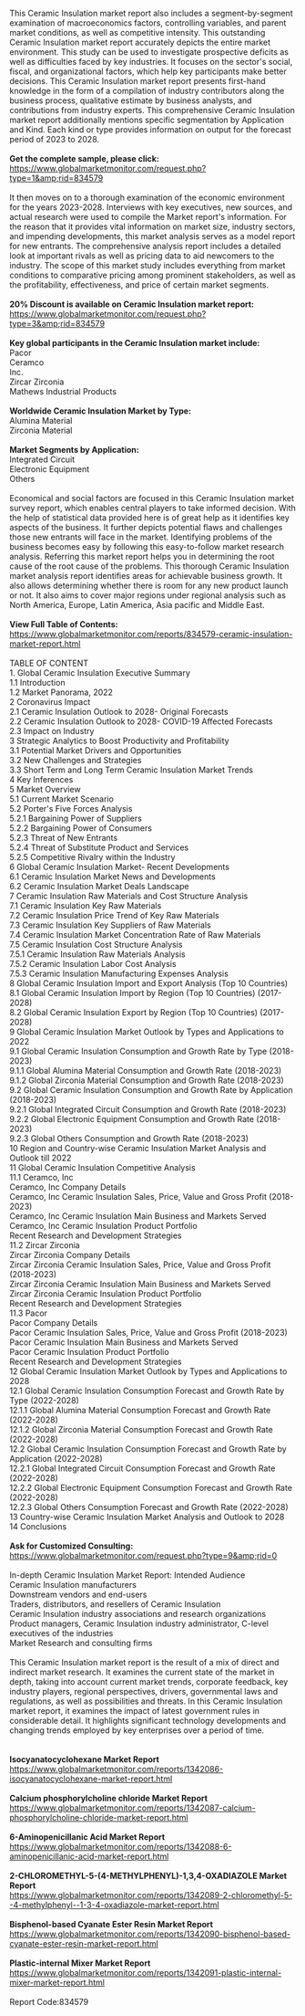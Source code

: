 This Ceramic Insulation market report also includes a segment-by-segment examination of macroeconomics factors, controlling variables, and parent market conditions, as well as competitive intensity. This outstanding Ceramic Insulation market report accurately depicts the entire market environment. This study can be used to investigate prospective deficits as well as difficulties faced by key industries. It focuses on the sector's social, fiscal, and organizational factors, which help key participants make better decisions. This Ceramic Insulation market report presents first-hand knowledge in the form of a compilation of industry contributors along the business process, qualitative estimate by business analysts, and contributions from industry experts. This comprehensive Ceramic Insulation market report additionally mentions specific segmentation by Application and Kind. Each kind or type provides information on output for the forecast period of 2023 to 2028.<br /><br /><strong>Get the complete sample, please click:</strong><br /><a href="https://www.globalmarketmonitor.com/request.php?type=1&amp;rid=834579">https://www.globalmarketmonitor.com/request.php?type=1&amp;rid=834579</a><br /><br />It then moves on to a thorough examination of the economic environment for the years 2023-2028. Interviews with key executives, new sources, and actual research were used to compile the Market report's information. For the reason that it provides vital information on market size, industry sectors, and impending developments, this market analysis serves as a model report for new entrants. The comprehensive analysis report includes a detailed look at important rivals as well as pricing data to aid newcomers to the industry. The scope of this market study includes everything from market conditions to comparative pricing among prominent stakeholders, as well as the profitability, effectiveness, and price of certain market segments.<br /><br /><strong>20% Discount is available on Ceramic Insulation market report:</strong><br /><a href="https://www.globalmarketmonitor.com/request.php?type=3&amp;rid=834579">https://www.globalmarketmonitor.com/request.php?type=3&amp;rid=834579</a><br /><br /><strong>Key global participants in the Ceramic Insulation market include:</strong><br /> Pacor <br />Ceramco<br /> Inc. <br />Zircar Zirconia <br />Mathews Industrial Products <br /><br /><strong>Worldwide Ceramic Insulation Market by Type:</strong><br />Alumina Material <br />Zirconia Material <br /><br /><strong>Market Segments by Application:</strong><br />Integrated Circuit <br />Electronic Equipment <br />Others <br /><br />Economical and social factors are focused in this Ceramic Insulation market survey report, which enables central players to take informed decision. With the help of statistical data provided here is of great help as it identifies key aspects of the business. It further depicts potential flaws and challenges those new entrants will face in the market. Identifying problems of the business becomes easy by following this easy-to-follow market research analysis. Referring this market report helps you in determining the root cause of the root cause of the problems. This thorough Ceramic Insulation market analysis report identifies areas for achievable business growth. It also allows determining whether there is room for any new product launch or not. It also aims to cover major regions under regional analysis such as North America, Europe, Latin America, Asia pacific and Middle East. <br /><br /><strong>View Full Table of Contents:</strong><br /><a href="https://www.globalmarketmonitor.com/reports/834579-ceramic-insulation-market-report.html">https://www.globalmarketmonitor.com/reports/834579-ceramic-insulation-market-report.html</a><br /><br />TABLE OF CONTENT<br />1. Global Ceramic Insulation Executive Summary<br />1.1 Introduction<br />1.2 Market Panorama, 2022<br />2 Coronavirus Impact<br />2.1 Ceramic Insulation Outlook to 2028- Original Forecasts<br />2.2 Ceramic Insulation Outlook to 2028- COVID-19 Affected Forecasts<br />2.3 Impact on Industry<br />3 Strategic Analytics to Boost Productivity and Profitability<br />3.1 Potential Market Drivers and Opportunities<br />3.2 New Challenges and Strategies<br />3.3 Short Term and Long Term Ceramic Insulation Market Trends<br />4 Key Inferences<br />5 Market Overview<br />5.1 Current Market Scenario<br />5.2 Porter's Five Forces Analysis<br />5.2.1 Bargaining Power of Suppliers<br />5.2.2 Bargaining Power of Consumers<br />5.2.3 Threat of New Entrants<br />5.2.4 Threat of Substitute Product and Services<br />5.2.5 Competitive Rivalry within the Industry<br />6 Global Ceramic Insulation Market- Recent Developments<br />6.1 Ceramic Insulation Market News and Developments<br />6.2 Ceramic Insulation Market Deals Landscape<br />7 Ceramic Insulation Raw Materials and Cost Structure Analysis<br />7.1 Ceramic Insulation Key Raw Materials<br />7.2 Ceramic Insulation Price Trend of Key Raw Materials<br />7.3 Ceramic Insulation Key Suppliers of Raw Materials<br />7.4 Ceramic Insulation Market Concentration Rate of Raw Materials<br />7.5 Ceramic Insulation Cost Structure Analysis<br />7.5.1 Ceramic Insulation Raw Materials Analysis<br />7.5.2 Ceramic Insulation Labor Cost Analysis<br />7.5.3 Ceramic Insulation Manufacturing Expenses Analysis<br />8 Global Ceramic Insulation Import and Export Analysis (Top 10 Countries)<br />8.1 Global Ceramic Insulation Import by Region (Top 10 Countries) (2017-2028)<br />8.2 Global Ceramic Insulation Export by Region (Top 10 Countries) (2017-2028)<br />9 Global Ceramic Insulation Market Outlook by Types and Applications to 2022<br />9.1 Global Ceramic Insulation Consumption and Growth Rate by Type (2018-2023)<br />9.1.1 Global Alumina Material Consumption and Growth Rate (2018-2023)<br />9.1.2 Global Zirconia Material Consumption and Growth Rate (2018-2023)<br />9.2 Global Ceramic Insulation Consumption and Growth Rate by Application (2018-2023)<br />9.2.1  Global Integrated Circuit Consumption and Growth Rate (2018-2023)<br />9.2.2  Global Electronic Equipment Consumption and Growth Rate (2018-2023)<br />9.2.3  Global Others Consumption and Growth Rate (2018-2023)<br />10 Region and Country-wise Ceramic Insulation Market Analysis and Outlook till 2022<br />11 Global Ceramic Insulation Competitive Analysis<br />11.1 Ceramco, Inc<br />Ceramco, Inc Company Details<br />Ceramco, Inc Ceramic Insulation Sales, Price, Value and Gross Profit (2018-2023)<br />Ceramco, Inc Ceramic Insulation Main Business and Markets Served<br />Ceramco, Inc Ceramic Insulation Product Portfolio<br />Recent Research and Development Strategies<br />11.2 Zircar Zirconia<br />Zircar Zirconia Company Details<br />Zircar Zirconia Ceramic Insulation Sales, Price, Value and Gross Profit (2018-2023)<br />Zircar Zirconia Ceramic Insulation Main Business and Markets Served<br />Zircar Zirconia Ceramic Insulation Product Portfolio<br />Recent Research and Development Strategies<br />11.3 Pacor<br />Pacor Company Details<br />Pacor Ceramic Insulation Sales, Price, Value and Gross Profit (2018-2023)<br />Pacor Ceramic Insulation Main Business and Markets Served<br />Pacor Ceramic Insulation Product Portfolio<br />Recent Research and Development Strategies<br />12 Global Ceramic Insulation Market Outlook by Types and Applications to 2028<br />12.1 Global Ceramic Insulation Consumption Forecast and Growth Rate by Type (2022-2028)<br />12.1.1 Global Alumina Material Consumption Forecast and Growth Rate (2022-2028)<br />12.1.2 Global Zirconia Material Consumption Forecast and Growth Rate (2022-2028)<br />12.2 Global Ceramic Insulation Consumption Forecast and Growth Rate by Application (2022-2028)<br />12.2.1 Global Integrated Circuit Consumption Forecast and Growth Rate (2022-2028)<br />12.2.2 Global Electronic Equipment Consumption Forecast and Growth Rate (2022-2028)<br />12.2.3 Global Others Consumption Forecast and Growth Rate (2022-2028)<br />13 Country-wise Ceramic Insulation Market Analysis and Outlook to 2028<br />14 Conclusions<br /><br /><strong>Ask for Customized Consulting:</strong><br /><a href="https://www.globalmarketmonitor.com/request.php?type=9&amp;rid=0">https://www.globalmarketmonitor.com/request.php?type=9&amp;rid=0</a><br /><br />In-depth Ceramic Insulation Market Report: Intended Audience<br />Ceramic Insulation manufacturers<br />Downstream vendors and end-users<br />Traders, distributors, and resellers of Ceramic Insulation<br />Ceramic Insulation industry associations and research organizations<br />Product managers, Ceramic Insulation industry administrator, C-level executives of the industries<br />Market Research and consulting firms<br /><br />This Ceramic Insulation market report is the result of a mix of direct and indirect market research. It examines the current state of the market in depth, taking into account current market trends, corporate feedback, key industry players, regional perspectives, drivers, governmental laws and regulations, as well as possibilities and threats. In this Ceramic Insulation market report, it examines the impact of latest government rules in considerable detail. It highlights significant technology developments and changing trends employed by key enterprises over a period of time. <br /><br /><strong><br /></strong><strong>Isocyanatocyclohexane Market Report</strong><br /><a href="https://www.globalmarketmonitor.com/reports/1342086-isocyanatocyclohexane-market-report.html">https://www.globalmarketmonitor.com/reports/1342086-isocyanatocyclohexane-market-report.html</a><br /><br /><strong>Calcium phosphorylcholine chloride Market Report</strong><br /><a href="https://www.globalmarketmonitor.com/reports/1342087-calcium-phosphorylcholine-chloride-market-report.html">https://www.globalmarketmonitor.com/reports/1342087-calcium-phosphorylcholine-chloride-market-report.html</a><br /><br /><strong>6-Aminopenicillanic Acid Market Report</strong><br /><a href="https://www.globalmarketmonitor.com/reports/1342088-6-aminopenicillanic-acid-market-report.html">https://www.globalmarketmonitor.com/reports/1342088-6-aminopenicillanic-acid-market-report.html</a><br /><br /><strong>2-CHLOROMETHYL-5-(4-METHYLPHENYL)-1,3,4-OXADIAZOLE Market Report</strong><br /><a href="https://www.globalmarketmonitor.com/reports/1342089-2-chloromethyl-5--4-methylphenyl--1-3-4-oxadiazole-market-report.html">https://www.globalmarketmonitor.com/reports/1342089-2-chloromethyl-5--4-methylphenyl--1-3-4-oxadiazole-market-report.html</a><br /><br /><strong>Bisphenol-based Cyanate Ester Resin Market Report</strong><br /><a href="https://www.globalmarketmonitor.com/reports/1342090-bisphenol-based-cyanate-ester-resin-market-report.html">https://www.globalmarketmonitor.com/reports/1342090-bisphenol-based-cyanate-ester-resin-market-report.html</a><br /><br /><strong>Plastic-internal Mixer Market Report</strong><br /><a href="https://www.globalmarketmonitor.com/reports/1342091-plastic-internal-mixer-market-report.html">https://www.globalmarketmonitor.com/reports/1342091-plastic-internal-mixer-market-report.html</a><br /><br />Report Code:834579</p>
